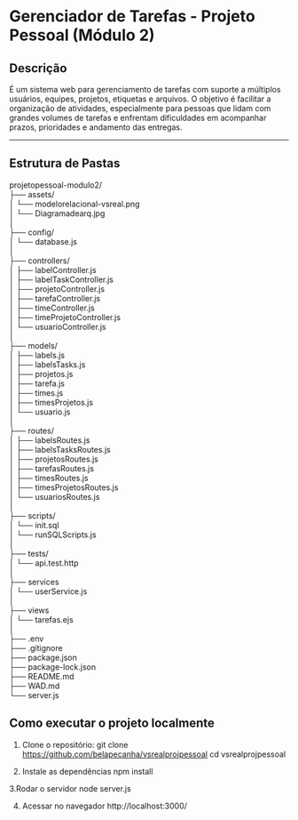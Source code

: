 # Gerenciador de Tarefas - Projeto Pessoal (Módulo 2)

## Descrição
É um sistema web para gerenciamento de tarefas com suporte a múltiplos usuários, equipes, projetos, etiquetas e arquivos. O objetivo é facilitar a organização de atividades, especialmente para pessoas que lidam com grandes volumes de tarefas e enfrentam dificuldades em acompanhar prazos, prioridades e andamento das entregas.

---

## Estrutura de Pastas<br>
projetopessoal-modulo2/<br>
├── assets/<br>
│    └── modelorelacional-vsreal.png<br>
│    └── Diagramadearq.jpg<br>
│<br>
├── config/<br>
│    └── database.js<br>
│<br>
├── controllers/<br>
│    ├── labelController.js<br>
│    ├── labelTaskController.js<br>
│    ├── projetoController.js<br>
│    ├── tarefaController.js<br>
│    ├── timeController.js<br>
│    ├── timeProjetoController.js<br>
│    └── usuarioController.js<br>
│<br>
├── models/<br>
│    ├── labels.js<br>
│    ├── labelsTasks.js<br>
│    ├── projetos.js<br>
│    ├── tarefa.js<br>
│    ├── times.js<br>
│    ├── timesProjetos.js<br>
│    └── usuario.js<br>
│<br>
├── routes/<br>
│    ├── labelsRoutes.js<br>
│    ├── labelsTasksRoutes.js<br>
│    ├── projetosRoutes.js<br>
│    ├── tarefasRoutes.js<br>
│    ├── timesRoutes.js<br>
│    ├── timesProjetosRoutes.js<br>
│    └── usuariosRoutes.js<br>
│<br>
├── scripts/<br>
│    └── init.sql<br>
│    └── runSQLScripts.js<br>
│<br>
├── tests/<br>
│    └── api.test.http<br>
│<br>
├── services<br>
│    └── userService.js<br>
│<br>
├── views<br>
│    └── tarefas.ejs<br>
│<br>
├── .env<br>
├── .gitignore<br>
├── package.json<br>
├── package-lock.json<br>
├── README.md<br>
├── WAD.md<br>
└── server.js<br>

## Como executar o projeto localmente
1. Clone o repositório:
git clone https://github.com/belapecanha/vsrealprojpessoal
cd vsrealprojpessoal

2. Instale as dependências
npm install

3.Rodar o servidor
node server.js

4. Acessar no navegador
http://localhost:3000/




